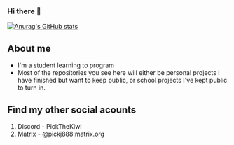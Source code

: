 ### Hi there 👋
[![Anurag's GitHub stats](https://github-readme-stats.vercel.app/api?username=PickTheKiwi&count_private=true&theme=radical&show_icons=true)](https://github.com/anuraghazra/github-readme-stats)

## About me
- I'm a student learning to program
- Most of the repositories you see here will either be personal projects I have finished but want to keep public, or school projects I've kept public to turn in.

## Find my other social acounts
1. Discord - PickTheKiwi
2. Matrix - @pickj888:matrix.org
